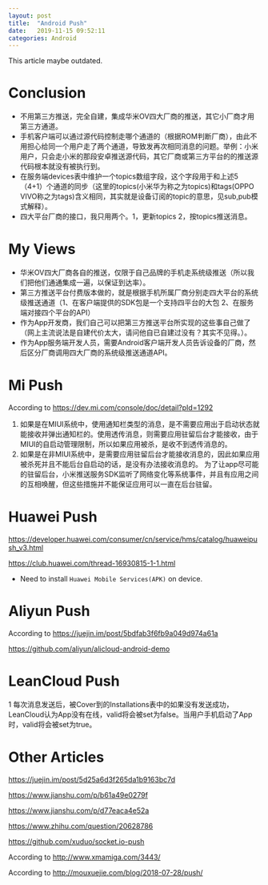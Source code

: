 ```yaml
---
layout: post
title:  "Android Push"
date:   2019-11-15 09:52:11
categories: Android
---
```


This article maybe outdated.

# Conclusion
* 不用第三方推送，完全自建，集成华米OV四大厂商的推送，其它小厂商才用第三方通道。
* 手机客户端可以通过源代码控制走哪个通道的（根据ROM判断厂商），由此不用担心给同一个用户走了两个通道，导致发再次相同消息的问题。举例：小米用户，只会走小米的那段安卓推送源代码，其它厂商或第三方平台的的推送源代码根本就没有被执行到。
* 在服务端devices表中维护一个topics数组字段，这个字段用于和上述5（4+1）个通道的同步（这里的topics(小米华为称之为topics)和tags(OPPO VIVO称之为tags)含义相同，其实就是设备订阅的topic的意思，见sub,pub模式解释）。
* 四大平台厂商的接口，我只用两个。1，更新topics 2，按topics推送消息。

# My Views
* 华米OV四大厂商各自的推送，仅限于自己品牌的手机走系统级推送（所以我们把他们通通集成一遍，以保证到达率）。
* 第三方推送平台付费版本做的，就是根据手机所属厂商分别走四大平台的系统级推送通道（1、在客户端提供的SDK包是一个支持四平台的大包 2、在服务端对接四个平台的API）
* 作为App开发商，我们自己可以把第三方推送平台所实现的这些事自己做了（网上主流说法是自建代价太大，请问他自已自建过没有？其实不见得。）。
* 作为App服务端开发人员，需要Android客户端开发人员告诉设备的厂商，然后区分厂商调用四大厂商的系统级推送通道API。

# Mi Push
According to https://dev.mi.com/console/doc/detail?pId=1292
1)   如果是在MIUI系统中，使用通知栏类型的消息，是不需要应用出于启动状态就能接收并弹出通知栏的。使用透传消息，则需要应用驻留后台才能接收，由于MIUI的自启动管理限制，所以如果应用被杀，是收不到透传消息的。
2)   如果是在非MIUI系统中，是需要应用驻留后台才能接收消息的，因此如果应用被杀死并且不能后台自启动的话，是没有办法接收消息的。
为了让app尽可能的驻留后台，小米推送服务SDK监听了网络变化等系统事件，并且有应用之间的互相唤醒，但这些措施并不能保证应用可以一直在后台驻留。

# Huawei Push
https://developer.huawei.com/consumer/cn/service/hms/catalog/huaweipush_v3.html

https://club.huawei.com/thread-16930815-1-1.html

* Need to install `Huawei Mobile Services(APK)` on device.

# Aliyun Push
According to https://juejin.im/post/5bdfab3f6fb9a049d974a61a

https://github.com/aliyun/alicloud-android-demo

# LeanCloud Push
1 每次消息发送后，被Cover到的Installations表中的如果没有发送成功，LeanCloud认为App没有在线，valid将会被set为false。当用户手机启动了App时，valid将会被set为true。

# Other Articles
https://juejin.im/post/5d25a6d3f265da1b9163bc7d

https://www.jianshu.com/p/b61a49e0279f

https://www.jianshu.com/p/d77eaca4e52a

https://www.zhihu.com/question/20628786

https://github.com/xuduo/socket.io-push

According to http://www.xmamiga.com/3443/

According to http://mouxuejie.com/blog/2018-07-28/push/
